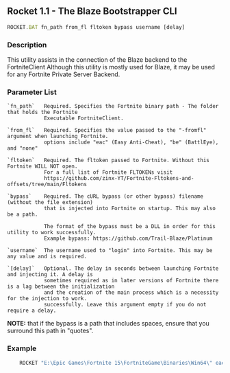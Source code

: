 <!---
# Kickstart
The binaries used to connect Blaze to Fortnite

## How to Use?
Take a look at this [article](https://github.com/Trail-Blaze/dynamite-core/wiki/How-to-Use-the-Supporting-Binaries) on the usage of these binaries.
--->

## Rocket 1.1 - The Blaze Bootstrapper CLI

```js
ROCKET.BAT fn_path from_fl fltoken bypass username [delay]
```

### Description

This utility assists in the connection of the Blaze backend to the FortniteClient
Although this utility is mostly used for Blaze, it may be used for any Fortnite Private Server
Backend.

### Parameter List

    `fn_path`   Required. Specifies the Fortnite binary path - The folder that holds the Fortnite 
                Executable FortniteClient.

    `from_fl`   Required. Specifies the value passed to the "-fromfl" argument when launching Fortnite.
                options include "eac" (Easy Anti-Cheat), "be" (BattlEye), and "none"

    `fltoken`   Required. The fltoken passed to Fortnite. Without this Fortnite WILL NOT open.
                For a full list of Fortnite FLTOKENs visit 
                https://github.com/zinx-YT/Fortnite-Fltokens-and-offsets/tree/main/Fltokens

    `bypass`    Required. The cURL bypass (or other bypass) filename (without the file extension)
                that is injected into Fortnite on startup. This may also be a path.

                The format of the bypass must be a DLL in order for this utility to work successfully.
                Example bypass: https://github.com/Trail-Blaze/Platinum

    `username`  The username used to "login" into Fortnite. This may be any value and is required.

    `[delay]`   Optional. The delay in seconds between launching Fortnite and injecting it. A delay is
                sometimes required as in later versions of Fortnite there is a lag between the initialization
                and the creation of the main process which is a necessity for the injection to work.
                successfully. Leave this argument empty if you do not require a delay.

 **NOTE:** that if the bypass is a path that includes spaces, ensure that you surround this path in "quotes".

### Example

```js
    ROCKET "E:\Epic Games\Fortnite 15\FortniteGame\Binaries\Win64\" eac 87a0c99d9aa3ab5bb6a36C25 platinum Jake123 18
```
